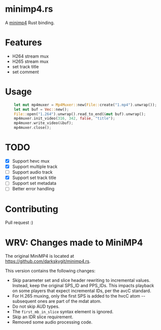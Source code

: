 # minimp4.rs

A [minimp4](https://github.com/lieff/minimp4) Rust binding.

# Features

- H264 stream mux
- H265 stream mux
- set track title
- set comment

# Usage

``` rust
    let mut mp4muxer = Mp4Muxer::new(File::create("1.mp4").unwrap());
    let mut buf = Vec::new();
    File::open("1.264").unwrap().read_to_end(&mut buf).unwrap();
    mp4muxer.init_video(316, 342, false, "title");
    mp4muxer.write_video(&buf);
    mp4muxer.close();
```

# TODO

- [x] Support hevc mux
- [x] Support multiple track
- [ ] Support audio track
- [x] Support set track title
- [ ] Support set metadata
- [ ] Better error handling

# Contributing

Pull request :)

# WRV: Changes made to MiniMP4

The original MiniMP4 is located at https://github.com/darkskygit/minimp4.rs.

This version contains the following changes:
- Skip parameter set and slice header rewriting to incremental values. Instead, keep the original SPS_ID and PPS_IDs. This impacts playback on some players that expect incremental IDs, per the avcC standard.
- For H.265 muxing, only the first SPS is added to the hvcC atom -- subsequent ones are part of the mdat atom.
- Do not skip AUD types.
- The `first_mb_in_slice` syntax element is ignored.
- Skip an IDR slice requirement.
- Removed some audio processing code. 